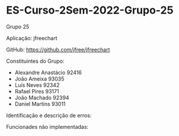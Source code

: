 # ES-Curso-2Sem-2022-Grupo-25

Grupo 25 

Aplicação: jfreechart

GitHub: https://github.com/jfree/jfreechart

Constituintes do Grupo:
  - Alexandre Anastácio 92416
  - João Ameixa 93035
  - Luís Neves 92342
  - Rafael Pires 93171
  - João Machado 92394
  - Daniel Martins 93011

Identificação e descrição de erros:


Funcionades não implementadas:
